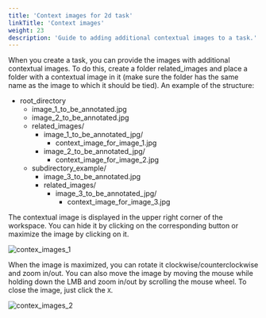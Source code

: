 ```yaml
---
title: 'Context images for 2d task'
linkTitle: 'Context images'
weight: 23
description: 'Guide to adding additional contextual images to a task.'
---
```


When you create a task, you can provide the images with additional contextual images. 
To do this, create a folder related_images and place a folder with a contextual image in it
(make sure the folder has the same name as the image to which it should be tied).
An example of the structure:

- root_directory
  - image_1_to_be_annotated.jpg
  - image_2_to_be_annotated.jpg
  - related_images/
    - image_1_to_be_annotated_jpg/
      - context_image_for_image_1.jpg
    - image_2_to_be_annotated_jpg/
      - context_image_for_image_2.jpg
  - subdirectory_example/
    - image_3_to_be_annotated.jpg
    - related_images/
      - image_3_to_be_annotated_jpg/
        - context_image_for_image_3.jpg

The contextual image is displayed in the upper right corner of the workspace.
You can hide it by clicking on the corresponding button or maximize the image by clicking on it.

![contex_images_1](/images/image212_mapillary_vistas.jpg)

When the image is maximized, you can rotate it clockwise/counterclockwise and zoom in/out.
You can also move the image by moving the mouse while holding down the LMB
and zoom in/out by scrolling the mouse wheel.
To close the image, just click the `X`.

![contex_images_2](/images/image213_mapillary_vistas.jpg)

